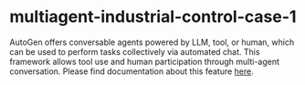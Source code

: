 # multiagent-industrial-control-case-1
AutoGen offers conversable agents powered by LLM, tool, or human, which can be used to perform tasks collectively via automated chat. This framework allows tool use and human participation through multi-agent conversation. Please find documentation about this feature [here](https://microsoft.github.io/autogen/docs/Use-Cases/agent_chat). 
